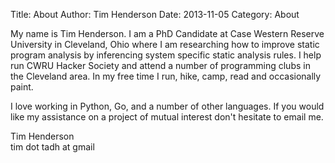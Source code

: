 Title: About
Author: Tim Henderson
Date: 2013-11-05
Category: About

My name is Tim Henderson. I am a PhD Candidate at Case Western Reserve
University in Cleveland, Ohio where I am researching how to improve static
program analysis by inferencing system specific static analysis rules. I help
run CWRU Hacker Society and attend a number of programming clubs in the
Cleveland area. In my free time I run, hike, camp, read and occasionally paint.

I love working in Python, Go, and a number of other languages. If you would like
my assistance on a project of mutual interest don't hesitate to email me.

Tim Henderson<br>
tim dot tadh at gmail

